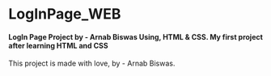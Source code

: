 # LogInPage_WEB
<h4>
  LogIn Page Project by - Arnab Biswas Using, HTML & CSS.
  My first project after learning HTML and CSS 
</h4>
This project is made with love, by - Arnab Biswas. 
